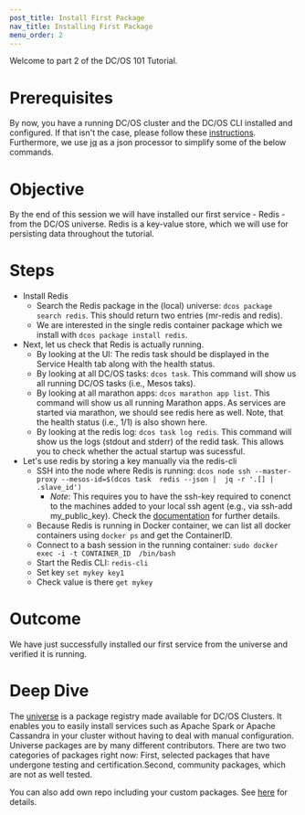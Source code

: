 ```yaml
---
post_title: Install First Package
nav_title: Installing First Package
menu_order: 2
---
```


Welcome to part 2 of the DC/OS 101 Tutorial.

# Prerequisites
By now, you have a running DC/OS cluster and the DC/OS CLI installed and configured. If that isn't the case, please follow these [instructions](/docs/1.8/tutorial/cli/).
Furthermore, we use [jq](https://stedolan.github.io/jq/) as a json processor to simplify some of the below commands.

# Objective
By the end of this session we will have installed our first service - Redis - from the DC/OS universe. Redis is a key-value store, which we will use for persisting data throughout the tutorial.

# Steps
  * Install Redis
      * Search the Redis package in the (local) universe: `dcos package search redis`. This should return two entries (mr-redis and redis).
      * We are interested in the single redis container package which we install with `dcos package install redis`.
  * Next, let us check that Redis is actually running.
      * By looking at the UI: The redis task should be displayed in the Service Health tab along with the health status.
      * By looking at all DC/OS tasks: `dcos task`. This command will show us all running DC/OS tasks (i.e., Mesos taks).
      * By looking at all marathon apps: `dcos marathon app list`. This command will show us all running Marathon apps. As services are started via marathon, we should see redis here as well. Note, that the health status (i.e., 1/1) is also shown here.
      * By looking at the redis log: `dcos task log redis`. This command will show us the logs (stdout and stderr) of the redid task. This allows you to check whether the actual startup was sucessful.
  * Let's use redis by storing a key manually via the redis-cli
      * SSH into the node where Redis is running: `dcos node ssh --master-proxy --mesos-id=$(dcos task  redis --json |  jq -r '.[] | .slave_id')`
        * *Note*: This requires you to have the ssh-key required to conenct to the machines added to your local ssh agent (e.g., via ssh-add my_public_key). Check the [documentation](https://dcos.io/docs/1.8/administration/access-node/sshcluster/) for further details.
      * Because Redis is running in Docker container, we can list all docker containers using `docker ps` and get the ContainerID.
      * Connect to a bash session in the running container: `sudo docker exec -i -t CONTAINER_ID  /bin/bash`
      * Start the Redis CLI: `redis-cli`
      * Set key `set mykey key1`
      * Check value is there `get mykey`

# Outcome
  We have just successfully installed our first service from the universe and verified it is running.

# Deep Dive
  The [universe](https://github.com/mesosphere/universe) is a package registry made available for DC/OS Clusters.
  It enables you to easily install services such as Apache Spark or Apache Cassandra in your cluster without having to deal with manual configuration. Universe packages are by many different contributors. There are two two categories of packages right now:
  First, selected packages that have undergone testing and certification.Second, community packages, which are not as well tested.

  You can also add own repo including your custom packages. See [here](https://docs.mesosphere.com/1.8/usage/repo/) for details.
